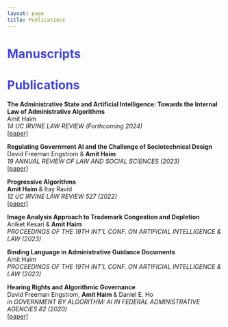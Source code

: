 ```yaml
---
layout: page
title: Publications
---
```


<h1 style="color:#4646D1"> <b> Manuscripts </b> </h1>




<h1 style="color:#4646D1"> <b> Publications </b> </h1>

<p><strong>The Administrative State and Artificial Intelligence: Towards the Internal Law of Administrative Algorithms</strong><br />
Amit Haim <br />
<em>14 UC IRVINE LAW REVIEW (Forthcoming 2024)</em>    <br />
<a href="https://papers.ssrn.com/sol3/papers.cfm?abstract_id=4498470" target="_blank">[paper]</a> </p>		

<p><strong>Regulating Government AI and the Challenge of Sociotechnical Design</strong><br />
David Freeman Engstrom & <strong> Amit Haim </strong> <br />
<em>19 ANNUAL REVIEW OF LAW AND SOCIAL SCIENCES (2023) </em>    <br />
<a href="https://www.annualreviews.org/doi/abs/10.1146/annurev-lawsocsci-120522-091626" target="_blank">[paper]</a> </p>		

<p><strong>Progressive Algorithms</strong><br />
<strong> Amit Haim </strong> & Itay Ravid <br />
<em>12 UC IRVINE LAW REVIEW 527 (2022)</em>    <br />
<a href="https://scholarship.law.uci.edu/ucilr/vol12/iss2/20/" target="_blank">[paper]</a> </p>		

<p><strong>Image Analysis Approach to Trademark Congestion and Depletion</strong><br />
Aniket Kesari & <strong> Amit Haim </strong> <br />
<em>PROCEEDINGS OF THE 19TH INT’L CONF. ON ARTIFICIAL INTELLIGENCE & LAW (2023)</em>    <br />
<!-- <a href=https://scholarship.law.uci.edu/ucilr/vol12/iss2/20/" target="_blank">[paper]</a> </p>	 -->

<p><strong> Binding Language in Administrative Guidance Documents</strong><br />
Amit Haim <br />
<em>PROCEEDINGS OF THE 19TH INT’L CONF. ON ARTIFICIAL INTELLIGENCE & LAW (2023)</em>    <br />
<!-- <a href=https://scholarship.law.uci.edu/ucilr/vol12/iss2/20/" target="_blank">[paper]</a> </p>	 -->

<p><strong> Hearing Rights and Algorithmic Governance</strong><br />
David Freeman Engstrom, <strong> Amit Haim </strong> & Daniel E. Ho <br />
<em>in GOVERNMENT BY ALGORITHM: AI IN FEDERAL ADMINISTRATIVE AGENCIES 82 (2020) </em>    <br />
<a href="https://www.acus.gov/document/government-algorithm-artificial-intelligence-federal-administrative-agencies" target="_blank">[paper]</a> </p>	



